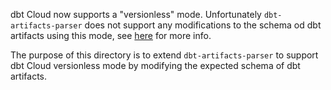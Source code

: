 dbt Cloud now supports a "versionless" mode. Unfortunately `dbt-artifacts-parser` does not support any modifications to the schema od dbt artifacts using this mode, see [here](https://github.com/yu-iskw/dbt-artifacts-parser/pull/112#issuecomment-2360298424) for more info.

The purpose of this directory is to extend `dbt-artifacts-parser` to support dbt Cloud versionless mode by modifying the expected schema of dbt artifacts.
